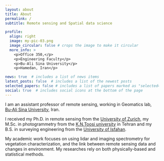 ```yaml
---
layout: about
title: About
permalink: /
subtitle: Remote sensing and Spatial data science

profile:
  align: right
  image: my-pic-03.png
  image_circular: false # crops the image to make it circular
  more_info: >
    <p>Office 350,</p>
    <p>Engineering Faculty</p>
    <p>Bu-Ali Sina University</p>
    <p>Hamedan, Iran</p>

news: true  # includes a list of news items
latest_posts: false  # includes a list of the newest posts
selected_papers: false # includes a list of papers marked as "selected={true}"
social: true  # includes social icons at the bottom of the page
---
```


I am an assistant professor of remote sensing, working in Geomatics lab, [Bu-Ali Sina University](https://www.basu.ac.ir/), Iran. 

I received my Ph.D. in remote sensing from the [University of Zurich](https://www.uzh.ch/en.html), my M.Sc. in photogrammetry from the [K.N.Toosi university](https://kntu.ac.ir/index.aspx?lang=2&sub=39) in Tehran and my B.S. in surveying engineering from the [University of Isfahan](https://www.ui.ac.ir/en).

My academic work focuses on using lidar and imaging spectrometry for vegetation characterization, and the link between remote sensing data and changes in environment. My researches rely on both physically-based and statistical methods.
